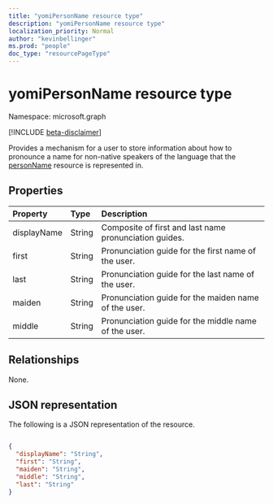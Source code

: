 ```yaml
---
title: "yomiPersonName resource type"
description: "yomiPersonName resource type"
localization_priority: Normal
author: "kevinbellinger"
ms.prod: "people"
doc_type: "resourcePageType"
---
```


# yomiPersonName resource type

Namespace: microsoft.graph

[!INCLUDE [beta-disclaimer](../../includes/beta-disclaimer.md)]

Provides a mechanism for a user to store information about how to pronounce a name for non-native speakers of the language that the [personName](personname.md) resource is represented in.

## Properties

| Property     | Type        | Description                                             |
|:-------------|:------------|:--------------------------------------------------------|
|displayName   |String       | Composite of first and last name pronunciation guides.  |
|first         |String       | Pronunciation guide for the first name of the user.     |
|last          |String       | Pronunciation guide for the last name of the user.      |
|maiden        |String       | Pronunciation guide for the maiden name of the user.    |
|middle        |String       | Pronunciation guide for the middle name of the user.    |

## Relationships

None.

## JSON representation

The following is a JSON representation of the resource.
<!-- {
  "blockType": "resource",
  "@odata.type": "microsoft.graph.yomiPersonName"
}
-->

``` json

{
  "displayName": "String",
  "first": "String",
  "maiden": "String",
  "middle": "String",
  "last": "String"
}
```
